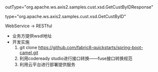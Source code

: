 

outType="org.apache.ws.axis2.samples.cust.xsd.GetCustByIDResponse"

type="org.apache.ws.axis2.samples.cust.xsd.GetCustByID"



WebService -> RESTful

- 业务方提供wsdl地址
- 开发实施
  1.  git clone https://github.com/fabric8-quickstarts/spring-boot-camel.git 
  2. 利用codeready studio进行接口转换——fuse接口转换规范
  3. 利用云平台进行部署提供服务

